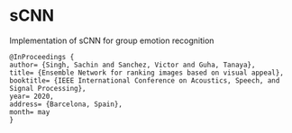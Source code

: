 # sCNN
Implementation of sCNN for group emotion recognition 

```
@InProceedings {
author= {Singh, Sachin and Sanchez, Victor and Guha, Tanaya},
title= {Ensemble Network for ranking images based on visual appeal},
booktitle= {IEEE International Conference on Acoustics, Speech, and Signal Processing},
year= 2020,
address= {Barcelona, Spain},
month= may
}
```
